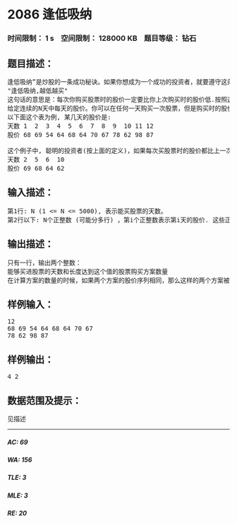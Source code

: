 # 2086 逢低吸纳   
### 时间限制： 1 s&nbsp;&nbsp;&nbsp;&nbsp;空间限制： 128000 KB&nbsp;&nbsp;&nbsp;&nbsp;题目等级： 钻石  
## 题目描述：  

<pre>
逢低吸纳”是炒股的一条成功秘诀。如果你想成为一个成功的投资者，就要遵守这条秘诀:
"逢低吸纳,越低越买"
这句话的意思是：每次你购买股票时的股价一定要比你上次购买时的股价低.按照这个规则购买股票的次数越多越好，看看你最多能按这个规则买几次。
给定连续的N天中每天的股价。你可以在任何一天购买一次股票，但是购买时的股价一定要比你上次购买时的股价低。写一个程序，求出最多能买几次股票。
以下面这个表为例, 某几天的股价是:
天数 1  2  3  4  5  6  7  8  9  10 11 12
股价 68 69 54 64 68 64 70 67 78 62 98 87

这个例子中, 聪明的投资者(按上面的定义)，如果每次买股票时的股价都比上一次买时低，那么他最多能买4次股票。一种买法如下(可能有其他的买法):
天数 2  5  6  10
股价 69 68 64 62
</pre>
  
  
## 输入描述：  

<pre>
第1行: N (1 <= N <= 5000), 表示能买股票的天数。
第2行以下: N个正整数 (可能分多行) ，第i个正整数表示第i天的股价. 这些正整数大小不会超过longint(pascal)/long(c++).
</pre>
  
  
## 输出描述：  

<pre>
只有一行，输出两个整数：
能够买进股票的天数和长度达到这个值的股票购买方案数量
在计算方案的数量的时候，如果两个方案的股价序列相同，那么这样的两个方案被认为是相同的（只能算做一个方案）。因此，两个不同的天数序列可能产生同一个股价序列，这样只能计算一次。
</pre>
  
  
## 样例输入：  

<pre>
12
68 69 54 64 68 64 70 67
78 62 98 87
</pre>
  
  
## 样例输出：  

<pre>
4 2
</pre>
  
  
## 数据范围及提示：  

<pre>
见描述
</pre>
  
  
***  

##### AC: 69  
##### WA: 156  
##### TLE: 3  
##### MLE: 3  
##### RE: 20  
